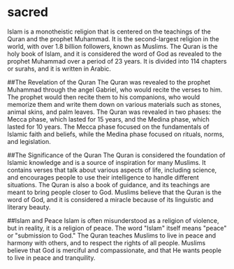 # sacred


Islam is a monotheistic religion that is centered on the teachings of the Quran and the prophet Muhammad. It is the second-largest religion in the world, with over 1.8 billion followers, known as Muslims. The Quran is the holy book of Islam, and it is considered the word of God as revealed to the prophet Muhammad over a period of 23 years. It is divided into 114 chapters or surahs, and it is written in Arabic.

##The Revelation of the Quran
The Quran was revealed to the prophet Muhammad through the angel Gabriel, who would recite the verses to him. The prophet would then recite them to his companions, who would memorize them and write them down on various materials such as stones, animal skins, and palm leaves. The Quran was revealed in two phases: the Mecca phase, which lasted for 15 years, and the Medina phase, which lasted for 10 years. The Mecca phase focused on the fundamentals of Islamic faith and beliefs, while the Medina phase focused on rituals, norms, and legislation.

##The Significance of the Quran
The Quran is considered the foundation of Islamic knowledge and is a source of inspiration for many Muslims. It contains verses that talk about various aspects of life, including science, and encourages people to use their intelligence to handle different situations. The Quran is also a book of guidance, and its teachings are meant to bring people closer to God. Muslims believe that the Quran is the word of God, and it is considered a miracle because of its linguistic and literary beauty.

##Islam and Peace
Islam is often misunderstood as a religion of violence, but in reality, it is a religion of peace. The word "Islam" itself means "peace" or "submission to God." The Quran teaches Muslims to live in peace and harmony with others, and to respect the rights of all people. Muslims believe that God is merciful and compassionate, and that He wants people to live in peace and tranquility.
